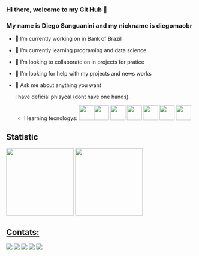 ### Hi there, welcome to my Git Hub 👋
### My name is Diego Sanguanini and my nickname is diegomaobr

- 🔭 I’m currently working on in Bank of Brazil
- 🌱 I’m currently learning programing and data science
- 👯 I’m looking to collaborate on in projects for pratice
- 🤔 I’m looking for help with my projects and news works
- 💬 Ask me about anything you want

  I have deficial phisycal (dont have one hands).

  - I learning tecnologys:
<img loading="lazy" src="https://cdn.jsdelivr.net/gh/devicons/devicon/icons/git/git-original.svg" width="40" height="40"/><img loading="lazy" src="https://cdn.jsdelivr.net/gh/devicons/devicon/icons/java/java-original.svg" width="40" height="40"/> <img loading="lazy" src="https://cdn.jsdelivr.net/gh/devicons/devicon/icons/linux/linux-original.svg" width="40" height="40"/>
            <img src="https://cdn.jsdelivr.net/gh/devicons/devicon/icons/javascript/javascript-original.svg" width="40" height="40" />
            <img src="https://cdn.jsdelivr.net/gh/devicons/devicon/icons/html5/html5-original.svg" width="40" height="40"/>
            <img src="https://cdn.jsdelivr.net/gh/devicons/devicon/icons/php/php-original.svg" width="40" height="40"/>
            <img src="https://cdn.jsdelivr.net/gh/devicons/devicon/icons/python/python-original-wordmark.svg" width="40" height="40" />
          
          
          
          
## Statistic
<div>
<a href="https://github.com/diegomaobr">
<img loading="lazy" height="180em" src="https://github-readme-stats.vercel.app/api/top-langs/?username=diegomaobr&layout=compact&langs_count=7&theme=dracula"/>
<img loading="lazy" height="180em" src="https://github-readme-stats.vercel.app/api?username=diegomaobr&show_icons=true&theme=dracula&include_all_commits=true&count_private=true"/>
</div>


## Contats:

<div>
<a href="https://www.youtube.com/channel/UCDU9rCv__wFX15oW6om5BAg" target="_blank"><img loading="lazy" src="https://img.shields.io/badge/YouTube-FF0000?style=for-the-badge&logo=youtube&logoColor=white" target="_blank"></a>
<a href="https://www.instagram.com/dieguitomaozinha/" target="_blank"><img loading="lazy" src="https://img.shields.io/badge/-Instagram-%23E4405F?style=for-the-badge&logo=instagram&logoColor=white" target="_blank"></a>
<a href="https://www.twitch.tv/diegomaobr2" target="_blank"><img loading="lazy" src="https://img.shields.io/badge/Twitch-9146FF?style=for-the-badge&logo=twitch&logoColor=white" target="_blank"></a>
<a href = "diegosanguanini@gmail.com"><img loading="lazy" src="https://img.shields.io/badge/Gmail-D14836?style=for-the-badge&logo=gmail&logoColor=white" target="_blank"></a>
<a href="https://www.linkedin.com/in/diego-sanguanini-51ba92172/" target="_blank"><img loading="lazy" src="https://img.shields.io/badge/-LinkedIn-%230077B5?style=for-the-badge&logo=linkedin&logoColor=white" target="_blank"></a>   
</div>
